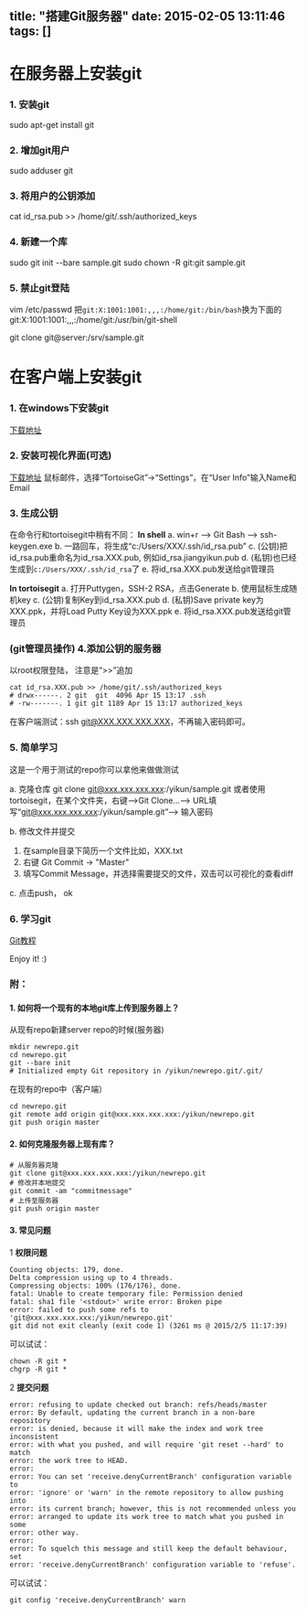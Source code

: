 title: "搭建Git服务器"
date: 2015-02-05 13:11:46
tags: []
---

在服务器上安装git
==========
### 1. 安装git
sudo apt-get install git
###  2. 增加git用户
sudo adduser git
###  3. 将用户的公钥添加
cat id_rsa.pub >> /home/git/.ssh/authorized_keys
###  4. 新建一个库
sudo git init --bare sample.git
sudo chown -R git:git sample.git
###  5. 禁止git登陆
vim /etc/passwd
把`git:X:1001:1001:,,,:/home/git:/bin/bash`换为下面的
git:X:1001:1001:,,,:/home/git:/usr/bin/git-shell

git clone git@server:/srv/sample.git

在客户端上安装git
==========
### 1. 在windows下安装git
[下载地址](http://www.git-scm.com/downloads)

### 2. 安装可视化界面(可选)
[下载地址](https://code.google.com/p/tortoisegit/wiki/Download?tm=2)
鼠标邮件，选择“TortoiseGit”->“Settings”，在“User Info”输入Name和Email
    
### 3. 生成公钥
在命令行和tortoisegit中稍有不同：
**In shell**
a. win+r --> Git Bash -->  ssh-keygen.exe
b. 一路回车，将生成“c:/Users/XXX/.ssh/id_rsa.pub”
c. (公钥)把id_rsa.pub重命名为id_rsa.XXX.pub, 例如id_rsa.jiangyikun.pub
d. (私钥)也已经生成到`c:/Users/XXX/.ssh/id_rsa`了
e. 将id_rsa.XXX.pub发送给git管理员

**In tortoisegit**
a. 打开Puttygen，SSH-2 RSA，点击Generate
b. 使用鼠标生成随机key
c. (公钥)复制Key到id_rsa.XXX.pub
d. (私钥)Save private key为XXX.ppk，并将Load Putty Key设为XXX.ppk
e. 将id_rsa.XXX.pub发送给git管理员

### (git管理员操作) 4.添加公钥的服务器
以root权限登陆， 注意是“>>”追加
```shell
cat id_rsa.XXX.pub >> /home/git/.ssh/authorized_keys
# drwx------. 2 git  git  4096 Apr 15 13:17 .ssh
# -rw-------. 1 git git 1189 Apr 15 13:17 authorized_keys
```

在客户端测试：ssh git@XXX.XXX.XXX.XXX，不再输入密码即可。

### 5. 简单学习
这是一个用于测试的repo你可以拿他来做做测试

a. 克隆仓库
git clone git@xxx.xxx.xxx.xxx:/yikun/sample.git
或者使用tortoisegit，在某个文件夹，右键-->Git Clone...--> URL填写“git@xxx.xxx.xxx.xxx:/yikun/sample.git”--> 输入密码

b. 修改文件并提交
1. 在sample目录下简历一个文件比如，XXX.txt
2. 右键 Git Commit -> "Master"
3. 填写Commit Message，并选择需要提交的文件，双击可以可视化的查看diff

c. 点击push， ok
    
### 6. 学习git
[Git教程](http://www.liaoxuefeng.com/wiki/0013739516305929606dd18361248578c67b8067c8c017b000)

Enjoy it! :)

### 附：
#### 1. 如何将一个现有的本地git库上传到服务器上？
从现有repo新建server repo的时候(服务器)

```shell
mkdir newrepo.git
cd newrepo.git
git --bare init
# Initialized empty Git repository in /yikun/newrepo.git/.git/
```
在现有的repo中（客户端）
```shell
cd newrepo.git  
git remote add origin git@xxx.xxx.xxx.xxx:/yikun/newrepo.git
git push origin master
```
#### 2. 如何克隆服务器上现有库？
```shell
# 从服务器克隆
git clone git@xxx.xxx.xxx.xxx:/yikun/newrepo.git
# 修改并本地提交
git commit -am "commitmessage"
# 上传至服务器
git push origin master
```
#### 3. 常见问题
1 **权限问题**

    Counting objects: 179, done.
    Delta compression using up to 4 threads.
    Compressing objects: 100% (176/176), done.
    fatal: Unable to create temporary file: Permission denied
    fatal: sha1 file '<stdout>' write error: Broken pipe
    error: failed to push some refs to 'git@xxx.xxx.xxx.xxx:/yikun/newrepo.git'
    git did not exit cleanly (exit code 1) (3261 ms @ 2015/2/5 11:17:39)
    
可以试试：
```shell
chown -R git *
chgrp -R git *
```    

2 **提交问题**

    error: refusing to update checked out branch: refs/heads/master
    error: By default, updating the current branch in a non-bare repository
    error: is denied, because it will make the index and work tree inconsistent
    error: with what you pushed, and will require 'git reset --hard' to match
    error: the work tree to HEAD.
    error: 
    error: You can set 'receive.denyCurrentBranch' configuration variable to
    error: 'ignore' or 'warn' in the remote repository to allow pushing into
    error: its current branch; however, this is not recommended unless you
    error: arranged to update its work tree to match what you pushed in some
    error: other way.
    error: 
    error: To squelch this message and still keep the default behaviour, set
    error: 'receive.denyCurrentBranch' configuration variable to 'refuse'.
    
可以试试：

```shell
git config 'receive.denyCurrentBranch' warn
```
